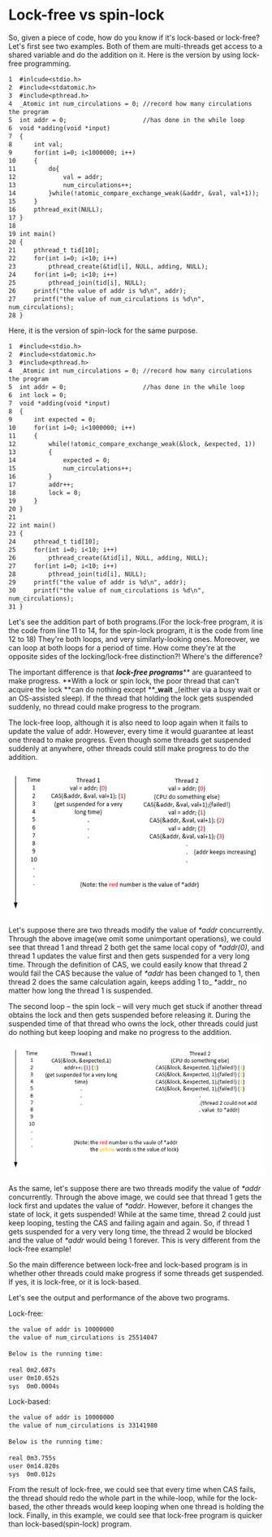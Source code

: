 # Lock-free vs spin-lock

So, given a piece of code, how do you know if it's lock-based or lock-free? Let's first see two examples. Both of them are multi-threads get access to a shared variable and do the addition on it. Here is the version by using lock-free programming.

```
1  #inlcude<stdio.h>
2  #include<stdatomic.h>
3  #include<pthread.h>
4  _Atomic int num_circulations = 0; //record how many circulations the program 
5  int addr = 0;                     //has done in the while loop
6  void *adding(void *input)
7  {
8      int val;
9      for(int i=0; i<1000000; i++)
10     {
11         do{
12             val = addr;
13             num_circulations++;
14         }while(!atomic_compare_exchange_weak(&addr, &val, val+1));
15     }
16     pthread_exit(NULL);
17 }
18
19 int main()
20 {
21     pthread_t tid[10];
22     for(int i=0; i<10; i++)
23         pthread_create(&tid[i], NULL, adding, NULL);
24     for(int i=0; i<10; i++)
25         pthread_join(tid[i], NULL);
26     printf("the value of addr is %d\n", addr);
27     printf("the value of num_circulations is %d\n", num_circulations);
28 }
```

Here, it is the version of spin-lock for the same purpose.

```
1  #include<stdio.h>
2  #include<stdatomic.h>
3  #include<pthread.h>
4  _Atomic int num_circulations = 0; //record how many circulations the program 
5  int addr = 0;                     //has done in the while loop
6  int lock = 0;
7  void *adding(void *input)
8  {
9      int expected = 0;
10     for(int i=0; i<1000000; i++)
11     {
12         while(!atomic_compare_exchange_weak(&lock, &expected, 1))
13         {
14             expected = 0;
15             num_circulations++;
16         }
17         addr++;
18         lock = 0;
19     }
20 }
21
22 int main()
23 {
24     pthread_t tid[10];
25     for(int i=0; i<10; i++)
26         pthread_create(&tid[i], NULL, adding, NULL);
27     for(int i=0; i<10; i++)
28         pthread_join(tid[i], NULL);
29     printf("the value of addr is %d\n", addr);
30     printf("the value of num_circulations is %d\n", num_circulations);
31 }
```

Let's see the addition part of both programs.\(For the lock-free program, it is the code from line 11 to 14, for the spin-lock program, it is the code from line 12 to 18\) They're both loops, and very similarly-looking ones. Moreover, we can loop at both loops for a period of time. How come they're at the opposite sides of the locking/lock-free distinction?! Where's the difference?

The important difference is that _**lock-free programs**_** are guaranteed to make progress. **With a lock or spin lock,  the poor thread that can't acquire the lock **can do nothing except **_**wait** _\(either via a busy wait or an OS-assisted sleep\). If the thread that holding the lock gets suspended suddenly, no thread could make progress to the program.

The lock-free loop, although it is also need to loop again when it fails to update the value of addr. However, every time it would guarantee at least one thread to make progress. Even though some threads get suspended suddenly at anywhere, other threads could still make progress to do the addition.

![](/assets/lock-free.PNG)

Let's suppose there are two threads modify the value of _\*addr_ concurrently. Through the above image\(we omit some unimportant operations\), we could see that thread 1 and thread 2 both get the same local copy of _\*addr\(0\)_, and thread 1 updates the value first and then gets suspended for a very long time. Through the definition of CAS, we could easily know that thread 2 would fail the CAS because the value of _\*addr_ has been changed to 1, then thread 2 does the same calculation again, keeps adding 1 to_ \*addr_ no matter how long the thread 1 is suspended.

The second loop – the spin lock – will very much get stuck if another thread obtains the lock and then gets suspended before releasing it. During the suspended time of that thread who owns the lock, other threads could just do nothing but keep looping and make no progress to the addition.

![](/assets/lock-based.PNG)

As the same, let's suppose there are two threads modify the value of _\*addr_ concurrently. Through the above image, we could see that thread 1 gets the lock first and updates the value of _\*addr_. However, before it changes the state of lock, it gets suspended! While at the same time, thread 2 could just keep looping, testing the CAS and failing again and again. So, if thread 1 gets suspended for a very very long time, the thread 2 would be blocked and the value of _\*addr_ would being 1 forever. This is very different from the lock-free example!

So the main difference between lock-free and lock-based program is in whether other threads could make progress if some threads get suspended. If yes, it is lock-free, or it is lock-based.

Let's see the output and performance of the above two programs.

Lock-free:

```
the value of addr is 10000000
the value of num_circulations is 25514047

Below is the running time:

real 0m2.687s
user 0m10.652s
sys  0m0.0004s
```

Lock-based:

```
the value of addr is 10000000
the value of num_circulations is 33141980

Below is the running time:

real 0m3.755s
user 0m14.820s
sys  0m0.012s
```

From the result of lock-free, we could see that every time when CAS fails, the thread should redo the whole part in the while-loop, while for the lock-based, the other threads would keep looping when one thread is holding the lock. Finally, in this example, we could see that lock-free program is quicker than lock-based\(spin-lock\) program.

